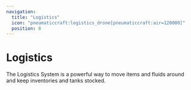 ```yaml
---
navigation:
  title: "Logistics"
  icon: "pneumaticcraft:logistics_drone[pneumaticcraft:air=120000]"
  position: 8
---
```


# Logistics

The Logistics System is a powerful way to move items and fluids around and keep inventories and tanks stocked.

<SubPages />
